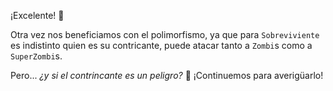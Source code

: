 ¡Excelente! :star_struck:

Otra vez nos beneficiamos con el polimorfismo, ya que para `Sobreviviente` es indistinto quien es su contricante, puede atacar tanto a `Zombi`s como a `SuperZombi`s.

Pero... _¿y si el contrincante es un peligro?_ :thinking: ¡Continuemos para averigüarlo!